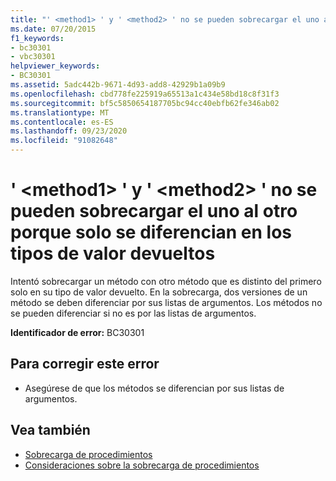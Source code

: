 ```yaml
---
title: "' <method1> ' y ' <method2> ' no se pueden sobrecargar el uno al otro porque solo se diferencian en los tipos de valor devueltos"
ms.date: 07/20/2015
f1_keywords:
- bc30301
- vbc30301
helpviewer_keywords:
- BC30301
ms.assetid: 5adc442b-9671-4d93-add8-42929b1a09b9
ms.openlocfilehash: cbd778fe225919a65513a1c434e58bd18c8f31f3
ms.sourcegitcommit: bf5c5850654187705bc94cc40ebfb62fe346ab02
ms.translationtype: MT
ms.contentlocale: es-ES
ms.lasthandoff: 09/23/2020
ms.locfileid: "91082648"
---
```

# <a name="method1-and-method2-cannot-overload-each-other-because-they-differ-only-by-return-types"></a>' \<method1> ' y ' \<method2> ' no se pueden sobrecargar el uno al otro porque solo se diferencian en los tipos de valor devueltos

Intentó sobrecargar un método con otro método que es distinto del primero solo en su tipo de valor devuelto. En la sobrecarga, dos versiones de un método se deben diferenciar por sus listas de argumentos. Los métodos no se pueden diferenciar si no es por las listas de argumentos.  
  
 **Identificador de error:** BC30301  
  
## <a name="to-correct-this-error"></a>Para corregir este error  
  
- Asegúrese de que los métodos se diferencian por sus listas de argumentos.  
  
## <a name="see-also"></a>Vea también

- [Sobrecarga de procedimientos](../programming-guide/language-features/procedures/procedure-overloading.md)
- [Consideraciones sobre la sobrecarga de procedimientos](../programming-guide/language-features/procedures/considerations-in-overloading-procedures.md)
